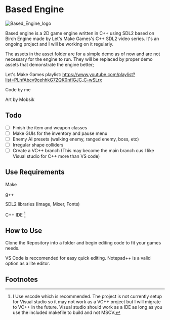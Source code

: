 # Based Engine

![Based_Engine_logo](https://user-images.githubusercontent.com/76536315/235335455-d4e34e22-4040-49be-ba77-31bdb6cd34b4.png)

Based engine is a 2D game engine written in C++ using SDL2 based on Birch Engine made by Let's Make Games's C++ SDL2 video series. It's an ongoing project and I will be working on it regularly.

The assets in the asset folder are for a simple demo as of now and are not necessary for the engine to run. They will be replaced by proper demo assets that demonstrate the engine better;

Let's Make Games playlist:
<https://www.youtube.com/playlist?list=PLhfAbcv9cehhkG7ZQK0nfIGJC_C-wSLrx>

Code by me

Art by Mobsik

## Todo

- [ ] Finish the item and weapon classes
- [ ] Make GUIs for the inventory and pause menu
- [ ] Enemy AI presets (walking enemy, ranged enemy, boss, etc)
- [ ] Irregular shape colliders
- [ ] Create a VC++ branch (This may become the main branch cus I like Visual studio for C++ more than VS code)

## Use Requirements

Make

g++

SDL2 libraries (Image, Mixer, Fonts)

C++ IDE [^1]

[^1]: I Use vscode which is recommended. The project is not currently setup for Visual studio so it may not work as a VC++ project but I will migrate to VC++ in the future. Visual studio should work as a IDE as long as you use the included makefile to build and not MSCV.

## How to Use

Clone the Repository into a folder and begin editing code to fit your games needs.

VS Code is reccomended for easy quick editing.
Notepad++ is a valid option as a lite editor.

## Footnotes
